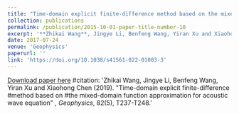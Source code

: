 ```yaml
---
title: "Time-domain explicit finite-difference method based on the mixed-domain function approximation for acoustic wave equation"
collection: publications
permalink: /publication/2015-10-01-paper-title-number-10
excerpt: '**Zhikai Wang**, Jingye Li, Benfeng Wang, Yiran Xu and Xiaohong Chen'
date: 2017-07-24
venue: 'Geophysics'
paperurl: ''
link: 'https://doi.org/10.1038/s41561-022-01003-3'
---
```

[Download paper here](https://library.seg.org/doi/abs/10.1190/geo2017-0012.1?journalCode=gpysa7)
#citation: 'Zhikai Wang, Jingye Li, Benfeng Wang, Yiran Xu and Xiaohong Chen (2019). &quot;Time-domain explicit finite-difference #method based on #the mixed-domain function approximation for acoustic wave equation&quot; <i>, Geophysics</i>, 82(5), T237-T248.'
